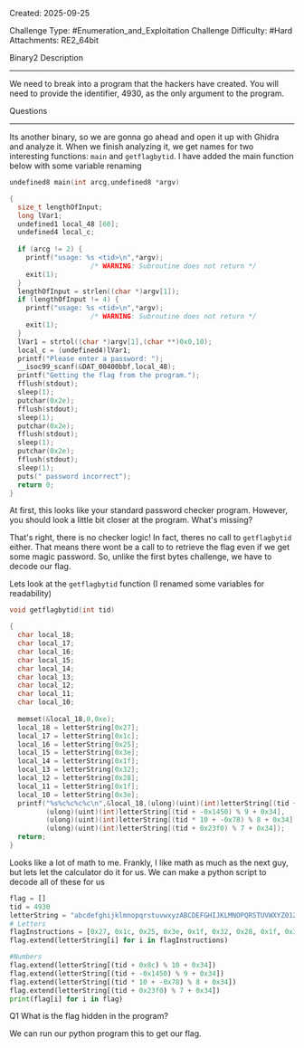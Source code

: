Created: 2025-09-25

Challenge Type: #Enumeration_and_Exploitation 
Challenge Difficulty: #Hard 
Attachments: RE2_64bit

Binary2
Description
***
We need to break into a program that the hackers have created. You will need to provide the identifier, 4930, as the only argument to the program.

Questions
***
Its another binary, so we are gonna go ahead and open it up with Ghidra and analyze it. When we finish analyzing it, we get names for two interesting functions: `main` and `getflagbytid`. I have added the main function below with some variable renaming

```c
undefined8 main(int arcg,undefined8 *argv)

{
  size_t lengthOfInput;
  long lVar1;
  undefined1 local_48 [60];
  undefined4 local_c;
  
  if (arcg != 2) {
    printf("usage: %s <tid>\n",*argv);
                    /* WARNING: Subroutine does not return */
    exit(1);
  }
  lengthOfInput = strlen((char *)argv[1]);
  if (lengthOfInput != 4) {
    printf("usage: %s <tid>\n",*argv);
                    /* WARNING: Subroutine does not return */
    exit(1);
  }
  lVar1 = strtol((char *)argv[1],(char **)0x0,10);
  local_c = (undefined4)lVar1;
  printf("Please enter a password: ");
  __isoc99_scanf(&DAT_00400bbf,local_48);
  printf("Getting the flag from the program.");
  fflush(stdout);
  sleep(1);
  putchar(0x2e);
  fflush(stdout);
  sleep(1);
  putchar(0x2e);
  fflush(stdout);
  sleep(1);
  putchar(0x2e);
  fflush(stdout);
  sleep(1);
  puts(" password incorrect");
  return 0;
}
```

At first, this looks like your standard password checker program. However, you should look a little bit closer at the program. What's missing?

That's right, there is no checker logic! In fact, theres no call to `getflagbytid` either. That means there wont be a call to to retrieve the flag even if we get some magic password. So, unlike the first bytes challenge, we have to decode our flag.

Lets look at the `getflagbytid` function (I renamed some variables for readability)

```c
void getflagbytid(int tid)

{
  char local_18;
  char local_17;
  char local_16;
  char local_15;
  char local_14;
  char local_13;
  char local_12;
  char local_11;
  char local_10;
  
  memset(&local_18,0,0xe);
  local_18 = letterString[0x27];
  local_17 = letterString[0x1c];
  local_16 = letterString[0x25];
  local_15 = letterString[0x3e];
  local_14 = letterString[0x1f];
  local_13 = letterString[0x32];
  local_12 = letterString[0x28];
  local_11 = letterString[0x1f];
  local_10 = letterString[0x3e];
  printf("%s%c%c%c%c\n",&local_18,(ulong)(uint)(int)letterString[(tid + 0x8c) % 10 + 0x34],
         (ulong)(uint)(int)letterString[(tid + -0x1450) % 9 + 0x34],
         (ulong)(uint)(int)letterString[(tid * 10 + -0x78) % 8 + 0x34],
         (ulong)(uint)(int)letterString[(tid + 0x23f0) % 7 + 0x34]);
  return;
}
```

Looks like a lot of math to me. Frankly, I like math as much as the next guy, but lets let the calculator do it for us. We can make a python script to decode all of these for us

```python
flag = []
tid = 4930
letterString = "abcdefghijklmnopqrstuvwxyzABCDEFGHIJKLMNOPQRSTUVWXYZ0123456789-"
# Letters
flagInstructions = [0x27, 0x1c, 0x25, 0x3e, 0x1f, 0x32, 0x28, 0x1f, 0x3e]
flag.extend(letterString[i] for i in flagInstructions)

#Numbers
flag.extend(letterString[(tid + 0x8c) % 10 + 0x34])
flag.extend(letterString[(tid + -0x1450) % 9 + 0x34])
flag.extend(letterString[(tid * 10 + -0x78) % 8 + 0x34])
flag.extend(letterString[(tid + 0x23f0) % 7 + 0x34])
print(flag[i] for i in flag)
```


Q1
What is the flag hidden in the program?

We can run our python program this to get our flag.